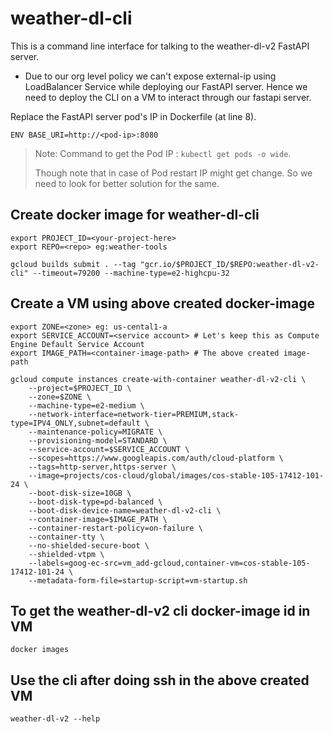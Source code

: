 # weather-dl-cli
This is a command line interface for talking to the weather-dl-v2 FastAPI server.

- Due to our org level policy we can't expose external-ip using LoadBalancer Service
while deploying our FastAPI server. Hence we need to deploy the CLI on a VM to interact
through our fastapi server.

Replace the FastAPI server pod's IP in Dockerfile (at line 8).
```
ENV BASE_URI=http://<pod-ip>:8080
```
> Note: Command to get the Pod IP : `kubectl get pods -o wide`.
>
> Though note that in case of Pod restart IP might get change. So we need to look
> for better solution for the same.

## Create docker image for weather-dl-cli 

```
export PROJECT_ID=<your-project-here>
export REPO=<repo> eg:weather-tools

gcloud builds submit . --tag "gcr.io/$PROJECT_ID/$REPO:weather-dl-v2-cli" --timeout=79200 --machine-type=e2-highcpu-32

```

## Create a VM using above created docker-image
```
export ZONE=<zone> eg: us-cental1-a
export SERVICE_ACCOUNT=<service account> # Let's keep this as Compute Engine Default Service Account
export IMAGE_PATH=<container-image-path> # The above created image-path

gcloud compute instances create-with-container weather-dl-v2-cli \
    --project=$PROJECT_ID \
    --zone=$ZONE \
    --machine-type=e2-medium \
    --network-interface=network-tier=PREMIUM,stack-type=IPV4_ONLY,subnet=default \
    --maintenance-policy=MIGRATE \
    --provisioning-model=STANDARD \
    --service-account=$SERVICE_ACCOUNT \
    --scopes=https://www.googleapis.com/auth/cloud-platform \
    --tags=http-server,https-server \
    --image=projects/cos-cloud/global/images/cos-stable-105-17412-101-24 \
    --boot-disk-size=10GB \
    --boot-disk-type=pd-balanced \
    --boot-disk-device-name=weather-dl-v2-cli \
    --container-image=$IMAGE_PATH \
    --container-restart-policy=on-failure \
    --container-tty \
    --no-shielded-secure-boot \
    --shielded-vtpm \
    --labels=goog-ec-src=vm_add-gcloud,container-vm=cos-stable-105-17412-101-24 \
    --metadata-form-file=startup-script=vm-startup.sh
```

## To get the weather-dl-v2 cli docker-image id in VM
```
docker images
```

## Use the cli after doing ssh in the above created VM
```
weather-dl-v2 --help
```
